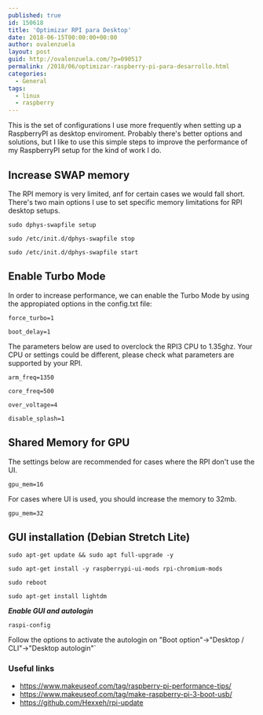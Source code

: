 ```yaml
---
published: true
id: 150618
title: 'Optimizar RPI para Desktop'
date: 2018-06-15T00:00:00+00:00
author: ovalenzuela
layout: post
guid: http://ovalenzuela.com/?p=090517
permalink: /2018/06/optimizar-raspberry-pi-para-desarrollo.html
categories:
  - General
tags:
  - linux
  - raspberry
---
```


This is the set of configurations I use more frequently when setting up a RaspberryPI as desktop enviroment. Probably there's better options and solutions, but I like to use this simple steps to improve the performance of my RaspberryPI setup for the kind of work I do.

## Increase SWAP memory

The RPI memory is very limited, anf for certain cases we would fall short. There's two main options I use to set specific memory limitations for RPI desktop setups.

`sudo dphys-swapfile setup`

`sudo /etc/init.d/dphys-swapfile stop`

`sudo /etc/init.d/dphys-swapfile start`

## Enable Turbo Mode

In order to increase performance, we can enable the Turbo Mode by using the appropiated options in the config.txt file:

`force_turbo=1`

`boot_delay=1`

The parameters below are used to overclock the RPI3 CPU to 1.35ghz. Your CPU or settings could be different, please check what parameters are supported by your RPI.

`arm_freq=1350`

`core_freq=500`

`over_voltage=4`

`disable_splash=1`

## Shared Memory for GPU

The settings below are recommended for cases where the RPI don't use the UI.

`gpu_mem=16`

For cases where UI is used, you should increase the memory to 32mb.

`gpu_mem=32`

## GUI installation (Debian Stretch Lite)

`sudo apt-get update && sudo apt full-upgrade -y`

`sudo apt-get install -y raspberrypi-ui-mods rpi-chromium-mods`

`sudo reboot`

`sudo apt-get install lightdm`

***Enable GUI and autologin***

`raspi-config`

Follow the options to activate the autologin on "Boot option"->"Desktop / CLI"->"Desktop autologin"`

### Useful links
* https://www.makeuseof.com/tag/raspberry-pi-performance-tips/
* https://www.makeuseof.com/tag/make-raspberry-pi-3-boot-usb/
* https://github.com/Hexxeh/rpi-update
